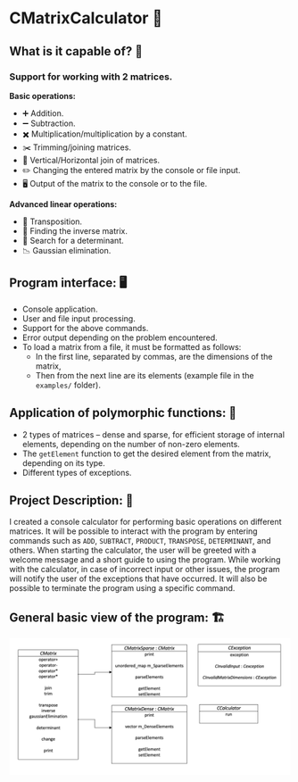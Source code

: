 # CMatrixCalculator 🧮

## What is it capable of? 🚀

### **Support for working with 2 matrices.**

**Basic operations:**
* ➕ Addition.
* ➖ Subtraction.
* ✖️ Multiplication/multiplication by a constant.
* ✂️ Trimming/joining matrices.
* 📏 Vertical/Horizontal join of matrices.
* ✏️ Changing the entered matrix by the console or file input.
* 🖥️ Output of the matrix to the console or to the file.

**Advanced linear operations:**
* 🔄 Transposition.
* 🔁 Finding the inverse matrix.
* 🧮 Search for a determinant.
* 📉 Gaussian elimination.

## Program interface: 🖥️
* Console application.
* User and file input processing.
* Support for the above commands.
* Error output depending on the problem encountered.
* To load a matrix from a file, it must be formatted as follows:
    * In the first line, separated by commas, are the dimensions of the matrix,
    * Then from the next line are its elements (example file in the `examples/` folder).

## Application of polymorphic functions: 🧬
* 2 types of matrices – dense and sparse, for efficient storage of internal elements, depending on the number of non-zero elements.
* The `getElement` function to get the desired element from the matrix, depending on its type.
* Different types of exceptions.

## Project Description: 📜
I created a console calculator for performing basic operations on different matrices. It will be possible to interact with the program by entering commands such as `ADD`, `SUBTRACT`, `PRODUCT`, `TRANSPOSE`, `DETERMINANT`, and others. When starting the calculator, the user will be greeted with a welcome message and a short guide to using the program. While working with the calculator, in case of incorrect input or other issues, the program will notify the user of the exceptions that have occurred. It will also be possible to terminate the program using a specific command.

## General basic view of the program: 🏗️
![Calculator structure](/assets/basic_structure.png)

